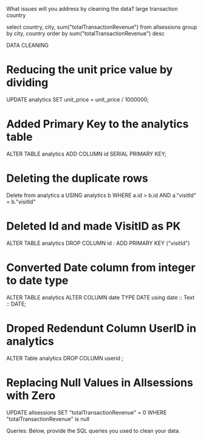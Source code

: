 What issues will you address by cleaning the data?
large transaction country 

select country, city, sum("totalTransactionRevenue") from allsessions
group by city, country
order by sum("totalTransactionRevenue") desc


DATA CLEANING 

# Reducing the unit price value by dividing 
UPDATE analytics 
SET unit_price = unit_price / 1000000; 

# Added Primary Key to the analytics table 

ALTER TABLE analytics 
ADD COLUMN id SERIAL PRIMARY KEY;

# Deleting the duplicate rows 

Delete from analytics a 
USING analytics b 
WHERE 
a.id > b.id
AND a."visitId" = b."visitId"

# Deleted Id and made VisitID as PK

ALTER TABLE analytics 
DROP COLUMN id :
ADD PRIMARY KEY ("visitId")

# Converted Date column from integer to date type 

ALTER TABLE analytics 
ALTER COLUMN date  TYPE DATE 
using date :: Text :: DATE;

# Droped Redendunt Column UserID in analytics 

ALTER Table analytics 
DROP COLUMN userid ;

# Replacing Null Values in Allsessions with Zero 

UPDATE allsessions 
SET "totalTransactionRevenue"  = 0
WHERE "totalTransactionRevenue" is null




Queries:
Below, provide the SQL queries you used to clean your data.
